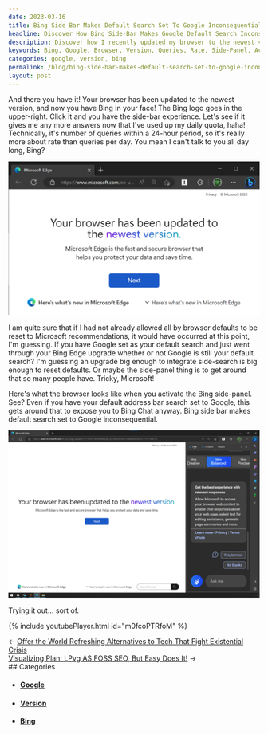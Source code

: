 ```yaml
---
date: 2023-03-16
title: Bing Side Bar Makes Default Search Set To Google Inconsequential
headline: Discover How Bing Side-Bar Makes Google Default Search Inconsequential
description: Discover how I recently updated my browser to the newest version and found Bing integrated into the upper-right corner. I was curious to see if I could use it beyond my daily quota, and found out it's more about rate than queries per day. I activated the side-panel to see what it looks like and tried it out - read my blog post to find out what I discovered!
keywords: Bing, Google, Browser, Version, Queries, Rate, Side-Panel, Activated, Inconsequential
categories: google, version, bing
permalink: /blog/bing-side-bar-makes-default-search-set-to-google-inconsequential/
layout: post
---
```



And there you have it! Your browser has been updated to the newest version, and
now you have Bing in your face! The Bing logo goes in the upper-right. Click it
and you have the side-bar experience. Let's see if it gives me any more answers
now that I've used up my daily quota, haha! Technically, it's number of queries
within a 24-hour period, so it's really more about rate than queries per day.
You mean I can't talk to you all day long, Bing?

![Your Browser Has Been Updated To The Newest Version](/assets/images/Your-browser-has-been-updated-to-the-newest-version.png)

I am quite sure that if I had not already allowed all by browser defaults to be
reset to Microsoft recommendations, it would have occurred at this point, I'm
guessing. If you have Google set as your default search and just went through
your Bing Edge upgrade whether or not Google is still your default search? I'm
guessing an upgrade big enough to integrate side-search is big enough to reset
defaults. Or maybe the side-panel thing is to get around that so many people
have. Tricky, Microsoft!

Here's what the browser looks like when you activate the Bing side-panel. See?
Even if you have your default address bar search set to Google, this gets
around that to expose you to Bing Chat anyway. Bing side bar makes default
search set to Google inconsequential.

![Bing Side Bar Makes Default Search Set To Google Inconsequential](/assets/images/Bing-side-bar-makes-default-search-set-to-google-inconsequential.png)

Trying it out... sort of.

{% include youtubePlayer.html id="m0fcoPTRfoM" %}


<div class="post-nav"><div class="post-nav-prev"><span class="arrow">&larr;&nbsp;</span><a href="offer-the-world-refreshing-alternatives-to-tech-that-fight-existential-crisis">Offer the World Refreshing Alternatives to Tech That Fight Existential Crisis</a></div><div class="post-nav-next"><a href="visualizing-plan-lpvg-as-foss-seo-but-easy-does-it">Visualizing Plan: LPvg AS FOSS SEO, But Easy Does It!</a><span class="arrow">&nbsp;&rarr;</span></div></div>
## Categories

<ul>
<li><h4><a href='/google/'>Google</a></h4></li>
<li><h4><a href='/version/'>Version</a></h4></li>
<li><h4><a href='/bing/'>Bing</a></h4></li></ul>